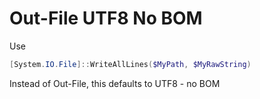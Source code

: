 # Out-File UTF8 No BOM   
   
Use    
``` powershell
[System.IO.File]::WriteAllLines($MyPath, $MyRawString)
```   
   
Instead of Out-File, this defaults to UTF8 - no BOM